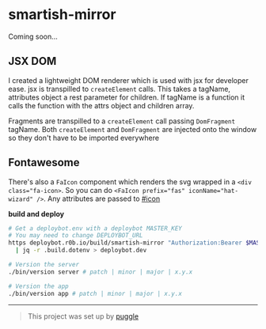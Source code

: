 # smartish-mirror

Coming soon...

## JSX DOM

I created a lightweight DOM renderer which is used with jsx for developer ease.
jsx is transpilled to `createElement` calls.
This takes a tagName, attributes object a rest parameter for children.
If tagName is a function it calls the function with the attrs object and children array.

Fragments are transpilled to a `createElement` call passing `DomFragment` tagName.
Both `createElement` and `DomFragment` are injected onto the window
so they don't have to be imported everywhere

## Fontawesome

There's also a `FaIcon` component which renders the svg wrapped in a `<div class="fa-icon>`.
So you can do `<FaIcon prefix="fas" iconName="hat-wizard" />`.
Any attributes are passed to [#icon](https://fontawesome.com/how-to-use/with-the-api/setup/getting-started)

**build and deploy**

```bash
# Get a deploybot.env with a deploybot MASTER_KEY
# You may need to change DEPLOYBOT_URL
https deploybot.r0b.io/build/smartish-mirror "Authorization:Bearer $MASTER_KEY" \
  | jq -r .build.dotenv > deploybot.dev

# Version the server
./bin/version server # patch | minor | major | x.y.x

# Version the app
./bin/version app # patch | minor | major | x.y.x
```

---

> This project was set up by [puggle](https://npm.im/puggle)
